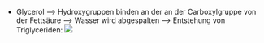 - Glycerol --> Hydroxygruppen binden an der an der Carboxylgruppe von der Fettsäure --> Wasser wird abgespalten 
--> Entstehung von Triglyceriden:
![](Pasted%20image%2020231016101318.png)
